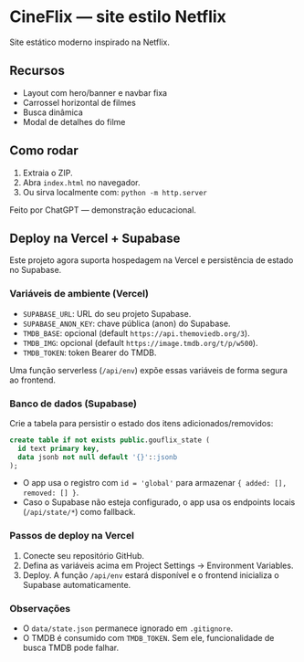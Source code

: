 # CineFlix — site estilo Netflix
Site estático moderno inspirado na Netflix.

## Recursos
- Layout com hero/banner e navbar fixa
- Carrossel horizontal de filmes
- Busca dinâmica
- Modal de detalhes do filme

## Como rodar
1. Extraia o ZIP.
2. Abra `index.html` no navegador.
3. Ou sirva localmente com: `python -m http.server`

Feito por ChatGPT — demonstração educacional.

## Deploy na Vercel + Supabase

Este projeto agora suporta hospedagem na Vercel e persistência de estado no Supabase.

### Variáveis de ambiente (Vercel)
- `SUPABASE_URL`: URL do seu projeto Supabase.
- `SUPABASE_ANON_KEY`: chave pública (anon) do Supabase.
- `TMDB_BASE`: opcional (default `https://api.themoviedb.org/3`).
- `TMDB_IMG`: opcional (default `https://image.tmdb.org/t/p/w500`).
- `TMDB_TOKEN`: token Bearer do TMDB.

Uma função serverless (`/api/env`) expõe essas variáveis de forma segura ao frontend.

### Banco de dados (Supabase)
Crie a tabela para persistir o estado dos itens adicionados/removidos:

```sql
create table if not exists public.gouflix_state (
  id text primary key,
  data jsonb not null default '{}'::jsonb
);
```

- O app usa o registro com `id = 'global'` para armazenar `{ added: [], removed: [] }`.
- Caso o Supabase não esteja configurado, o app usa os endpoints locais (`/api/state/*`) como fallback.

### Passos de deploy na Vercel
1. Conecte seu repositório GitHub.
2. Defina as variáveis acima em Project Settings → Environment Variables.
3. Deploy. A função `/api/env` estará disponível e o frontend inicializa o Supabase automaticamente.

### Observações
- O `data/state.json` permanece ignorado em `.gitignore`.
- O TMDB é consumido com `TMDB_TOKEN`. Sem ele, funcionalidade de busca TMDB pode falhar.
